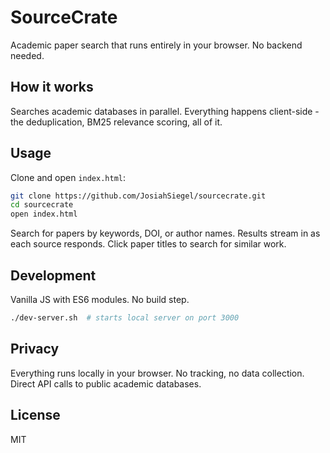 # SourceCrate

Academic paper search that runs entirely in your browser. No backend needed.

## How it works

Searches academic databases in parallel. Everything happens client-side - the deduplication, BM25 relevance scoring, all of it.

## Usage

Clone and open `index.html`:

```bash
git clone https://github.com/JosiahSiegel/sourcecrate.git
cd sourcecrate
open index.html
```

Search for papers by keywords, DOI, or author names. Results stream in as each source responds. Click paper titles to search for similar work.

## Development

Vanilla JS with ES6 modules. No build step.

```bash
./dev-server.sh  # starts local server on port 3000
```

## Privacy

Everything runs locally in your browser. No tracking, no data collection. Direct API calls to public academic databases.

## License

MIT
